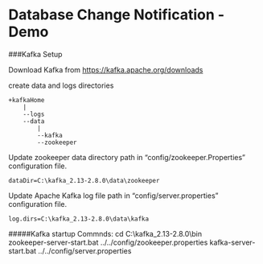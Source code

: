 # Database Change Notification - Demo


###Kafka Setup

Download Kafka from https://kafka.apache.org/downloads

create data and logs directories

	+kafkaHome
		|
		--logs
		--data
			|
			--kafka
			--zookeeper

Update zookeeper data directory path in “config/zookeeper.Properties” configuration file. 

	dataDir=C:\kafka_2.13-2.8.0\data\zookeeper

Update Apache Kafka log file path in “config/server.properties” configuration file.

	log.dirs=C:\kafka_2.13-2.8.0\data\kafka

#####Kafka startup Commnds:
	cd C:\kafka_2.13-2.8.0\bin\
	zookeeper-server-start.bat ../../config/zookeeper.properties
	kafka-server-start.bat ../../config/server.properties